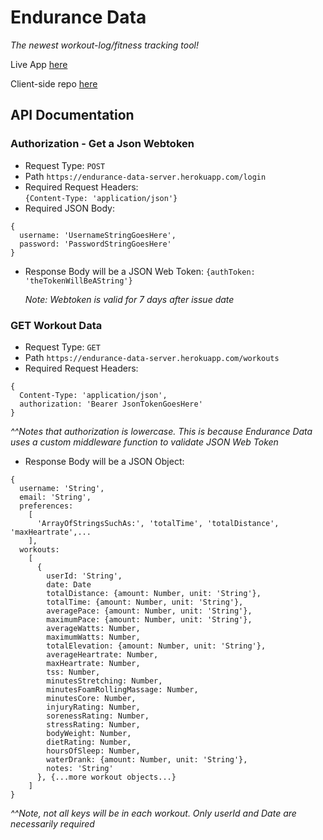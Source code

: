 # Endurance Data
  *The newest workout-log/fitness tracking tool!*
  
  Live App [here](https://endurancedata.netlify.com/)
  
  Client-side repo [here](https://github.com/MorganHuegel/endurance-data-clientside)
  

## API Documentation

### Authorization - Get a Json Webtoken

- Request Type: `POST`
- Path `https://endurance-data-server.herokuapp.com/login`
- Required Request Headers:  
```{Content-Type: 'application/json'}```
- Required JSON Body:
```
{
  username: 'UsernameStringGoesHere',
  password: 'PasswordStringGoesHere'
}
```
- Response Body will be a JSON Web Token:
```{authToken: 'theTokenWillBeAString'}```

  *Note: Webtoken is valid for 7 days after issue date*


### GET Workout Data
- Request Type: `GET`
- Path `https://endurance-data-server.herokuapp.com/workouts`
- Required Request Headers:  
```
{
  Content-Type: 'application/json',
  authorization: 'Bearer JsonTokenGoesHere'
}
```
*^^Notes that authorization is lowercase. This is because Endurance Data uses a 
custom middleware function to validate JSON Web Token*
- Response Body will be a JSON Object:
```
{
  username: 'String',
  email: 'String',
  preferences: 
    [
      'ArrayOfStringsSuchAs:', 'totalTime', 'totalDistance', 'maxHeartrate',...
    ],
  workouts: 
    [
      {
        userId: 'String',
        date: Date
        totalDistance: {amount: Number, unit: 'String'},
        totalTime: {amount: Number, unit: 'String'},
        averagePace: {amount: Number, unit: 'String'},
        maximumPace: {amount: Number, unit: 'String'},
        averageWatts: Number,
        maximumWatts: Number,
        totalElevation: {amount: Number, unit: 'String'},
        averageHeartrate: Number,
        maxHeartrate: Number,
        tss: Number,
        minutesStretching: Number,
        minutesFoamRollingMassage: Number,
        minutesCore: Number,
        injuryRating: Number,
        sorenessRating: Number,
        stressRating: Number,
        bodyWeight: Number,
        dietRating: Number,
        hoursOfSleep: Number,
        waterDrank: {amount: Number, unit: 'String'},
        notes: 'String'
      }, {...more workout objects...}
    ]
}
```
*^^Note, not all keys will be in each workout. Only userId and Date are necessarily required*
